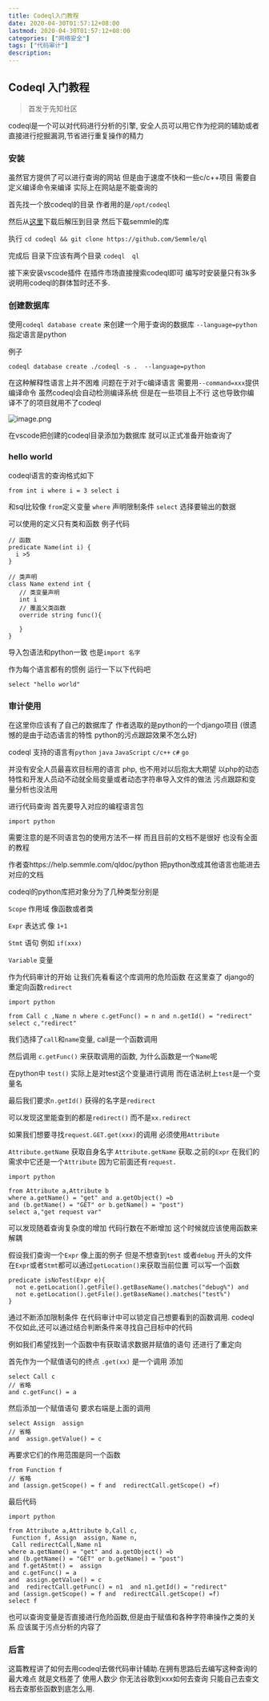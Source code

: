 ```yaml
---
title: Codeql入门教程
date: 2020-04-30T01:57:12+08:00
lastmod: 2020-04-30T01:57:12+08:00
categories: ["网络安全"]
tags: ["代码审计"]
description:
---
```


## Codeql 入门教程

> 首发于先知社区

codeql是一个可以对代码进行分析的引擎, 安全人员可以用它作为挖洞的辅助或者直接进行挖掘漏洞,节省进行重复操作的精力 

### 安装

虽然官方提供了可以进行查询的网站 但是由于速度不快和一些c/c++项目 需要自定义编译命令来编译 实际上在网站是不能查询的 

首先找一个放codeql的目录  作者用的是`/opt/codeql` 

然后从[这里](https://github.com/github/codeql-cli-binaries/releases)下载后解压到目录 然后下载semmle的库 

执行 `cd codeql && git clone https://github.com/Semmle/ql  ` 

完成后 目录下应该有两个目录 `codeql  ql`

接下来安装vscode插件 在插件市场直接搜索codeql即可  编写时安装量只有3k多 说明用codeql的群体暂时还不多.



### 创建数据库

使用`codeql database create` 来创建一个用于查询的数据库 `--language=python`指定语言是python

例子

`codeql database create ./codeql -s .  --language=python`

在这种解释性语言上并不困难 问题在于对于c编译语言 需要用`--command=xxx`提供编译命令 虽然codeql会自动检测编译系统 但是在一些项目上不行  这也导致你编译不了的项目就用不了codeql

![image.png](https://i.loli.net/2020/04/22/J5vogNVEkbyDc7f.png)

在vscode把创建的codeql目录添加为数据库 就可以正式准备开始查询了



### hello world

codeql语言的查询格式如下

```
from int i where i = 3 select i
```

和sql比较像 `from`定义变量  `where` 声明限制条件 `select` 选择要输出的数据



可以使用的定义只有类和函数 例子代码

```
// 函数
predicate Name(int i) {
  i >5
}

// 类声明
class Name extend int {
   // 类变量声明
   int i
   // 覆盖父类函数
   override string func(){
   
   }
}
```



导入包语法和python一致 也是`import 名字`



作为每个语言都有的惯例 运行一下以下代码吧

`select "hello world"`



### 审计使用

在这里你应该有了自己的数据库了   作者选取的是python的一个django项目 (很遗憾的是由于动态语言的特性 python的污点跟踪效果不怎么好)  

codeql 支持的语言有`python` `java` `JavaScript` `c/c++`  `c#` `go`

并没有安全人员最喜欢目标用的语言 php, 也不用对以后抱太大期望 以php的动态特性和开发人员动不动就全局变量或者动态字符串导入文件的做法  污点跟踪和变量分析也没法用    



进行代码查询 首先要导入对应的编程语言包

```
import python
```



需要注意的是不同语言包的使用方法不一样 而且目前的文档不是很好 也没有全面的教程 

作者查https://help.semmle.com/qldoc/python  把python改成其他语言也能进去对应的文档



codeql的python库把对象分为了几种类型分别是

`Scope` 作用域 像函数或者类

`Expr` 表达式 像 `1+1`

`Stmt` 语句 例如 `if(xxx)`

`Variable` 变量

作为代码审计的开始   让我们先看看这个库调用的危险函数 在这里查了 django的重定向函数`redirect`

```
import python

from Call c ,Name n where c.getFunc() = n and n.getId() = "redirect" 
select c,"redirect"
```

我们选择了`call`和`name`变量, call是一个函数调用 

然后调用 `c.getFunc()` 来获取调用的函数, 为什么函数是一个`Name`呢

在python中 `test()` 实际上是对test这个变量进行调用 而在语法树上`test`是一个变量名 

最后我们要求`n.getId()` 获得的名字是`redirect `



可以发现这里能查到的都是`redirect()` 而不是`xx.redirect`

如果我们想要寻找`request.GET.get(xxx)`的调用 必须使用`Attribute`

`Attribute.getName` 获取自身名字  `Attribute.getName` 获取.之前的`Expr` 在我们的需求中它还是一个`Attribute` 因为它前面还有`request.`

```
import python

from Attribute a,Attribute b  
where a.getName() = "get" and a.getObject() =b 
and (b.getName() = "GET" or b.getName() = "post")
select a,"get request var"
```



可以发现随着查询复杂度的增加 代码行数在不断增加 这个时候就应该使用函数来解耦

假设我们查询一个`Expr` 像上面的例子 但是不想查到`test` 或者`debug` 开头的文件 在`Expr`或者`Stmt`都可以通过`getLocation()`来获取当前位置  可以写一个函数

```
predicate isNoTest(Expr e){
  not e.getLocation().getFile().getBaseName().matches("debug%") and 
  not e.getLocation().getFile().getBaseName().matches("test%")
}
```



通过不断添加限制条件 在代码审计中可以锁定自己想要看到的函数调用. codeql不仅如此,还可以通过结合判断条件来寻找自己目标中的代码 

例如我们希望找到一个函数中有获取请求数据并赋值的语句 还进行了重定向

首先作为一个赋值语句的终点 `.get(xx)` 是一个调用 添加

```
select Call c
// 省略
and c.getFunc() = a
```

然后添加一个赋值语句 要求右端是上面的调用

```
select Assign  assign
// 省略
and  assign.getValue() = c
```

再要求它们的作用范围是同一个函数

```
from Function f
// 省略
and (assign.getScope() = f and  redirectCall.getScope() =f)
```

最后代码

```
import python

from Attribute a,Attribute b,Call c, 
 Function f, Assign  assign, Name n,
 Call redirectCall,Name n1
where a.getName() = "get" and a.getObject() =b  
and (b.getName() = "GET" or b.getName() = "post")
and f.getAStmt() =  assign
and c.getFunc() = a
and  assign.getValue() = c
and  redirectCall.getFunc() = n1  and n1.getId() = "redirect"
and (assign.getScope() = f and  redirectCall.getScope() =f)
select f 
```

也可以查询变量是否直接进行危险函数,但是由于赋值和各种字符串操作之类的关系 应该属于污点分析的内容了





### 后言

这篇教程讲了如何去用codeql去做代码审计辅助.在拥有思路后去编写这种查询的最大难点 就是文档差了 使用人数少 你无法谷歌到xxx如何去查询 只能自己去查文档去查那些函数到底怎么用.











 





 
